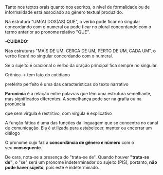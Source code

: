 Tanto nos textos orais quanto nos escritos, o nível de formalidade ou de informalidade está associado ao gênero textual produzido.

Na estrutura "UM(A) DOS(AS) QUE", o verbo pode ficar no singular concordando com o numeral ou pode ficar no plural concordando com o termo anterior ao pronome relativo "QUE".

**-CUIDADO:**

Nas estruturas "MAIS DE UM, CERCA DE UM, PERTO DE UM, CADA UM", o verbo ficará no singular concordando com o numeral.


Se o sujeito é oracional o verbo da oração principal fica sempre no singular.

Crônica ->  tem fato do cotidiano

pretérito perfeito é uma das caracteristicas do texto narrativo

**Paronímia** é a relação entre palavras que têm uma estrutura semelhante, mas significados diferentes. A semelhança pode ser na grafia ou na pronúncia

que sem vírgula é restritivo, com vírgula é explicativo

A função fática é uma das funções da linguagem que se concentra no canal de comunicação. Ela é utilizada para estabelecer, manter ou encerrar um diálogo

O pronome cujo faz a **concordância de gênero e número** com o seu **consequente**.

De cara, nota-se a presença do "trata-se de". Quando houver **"trata-se de"**, o "se" será um pronome indeterminador do sujeito (PIS), portanto, **não pode haver sujeito**, pois este é indeterminado.


